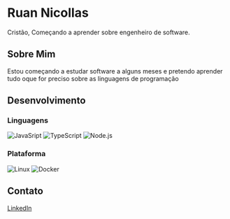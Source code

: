 # Ruan Nicollas
Cristão, Começando a aprender sobre engenheiro de software.

## Sobre Mim
Estou começando a estudar software a alguns meses e pretendo aprender tudo oque for preciso sobre as linguagens de programação

## Desenvolvimento

### Linguagens

![JavaSript](https://img.shields.io/badge/javascript-%23ED8B00.svg?style=for-the-badge&logo=javascript&logoColor=white) 
![TypeScript](https://img.shields.io/badge/typescript-%23007ACC.svg?style=for-the-badge&logo=typescript&logoColor=white)
![Node.js](https://img.shields.io/badge/node.js-%23339933.svg?style=for-the-badge&logo=node.js&logoColor=white)

### Plataforma
![Linux](https://img.shields.io/badge/linux-%23339933.svg?style=for-the-badge&logo=linux&logoColor=white)
![Docker](https://img.shields.io/badge/docker-%2300A8FF.svg?style=for-the-badge&logo=docker&logoColor=white)

## Contato
[LinkedIn]([https://x.com/_nicc0llas_/](https://www.linkedin.com/in/nrhilarior/))
